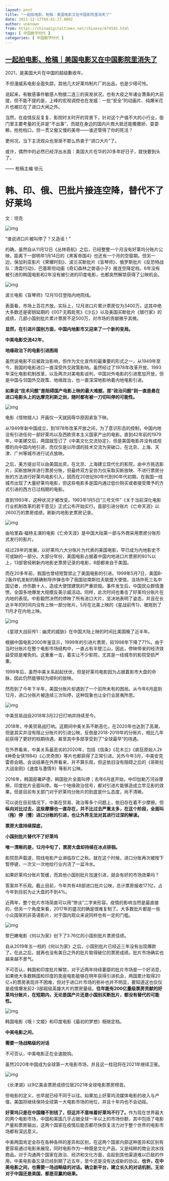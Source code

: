 ```yaml
---
layout: post
title: "一起拍电影、枪稿｜美国电影又在中国影院里消失了"
date: 2021-12-17T04:41:27.000Z
author: unknown
from: https://chinadigitaltimes.net/chinese/674592.html
tags: [ 中国数字时代 ]
categories: [ 中国数字时代 ]
---
```

<!--1639716087000-->
[一起拍电影、枪稿｜美国电影又在中国影院里消失了](https://chinadigitaltimes.net/chinese/674592.html)
------

<div>
<div class="anyu">2021，是美国大片在中国的超级歉收年。</p><p>不但漫威系电影全面失踪，其他几大好莱坞制片厂的出品，也是少得可怜。</p><p>说起来，有敏感事件敏感人物接二连三的突发状况，也有大疫之年诸业萧条的大前提，但不能不提的是，上峰的宏观调控也在发威：一批“安全”的动画片、纯爆米花片也被拦在了进口大闸之外。</p><p>当然，在疫情反反复复、影院时关时开的背景下，针对这个产值不大的小行业，衙门里主要考量的无非是“不出事”，而就在身边的国内片商大抵还能撒撒娇、耍耍赖，抢抢档口，但一贯又傲又慢的美帝——谁还管得了你的死活？</p><p>更何况，当下主流观众也渐渐不那么热衷于“进口大片”了。</p><p>或许，偶然中的必然已经浮出水面：美国大片在华的20多年好日子，就快要到头了。</p><p>—— 枪稿主编 徐元</p></div><h1>韩、印、俄、巴批片接连空降，替代不了好莱坞</h1><p><zz>文：坦克</zz></p><p><img src="https://chinadigitaltimes.net/chinese/files/2021/12/post-674592-61bc149651c04." alt="img" /></p><p>“谁说进口片被叫停了？又造谣！”</p><p>的确，虽然自从11月12日《丛林奇航》之后，已经整整一个月没有好莱坞分账片公映，距离下一部明年1月14日的《黑客帝国4》也还有一个月的空窗期。但另一边，保加利亚影片《荣耀时刻》、波兰买断批片《盲琴师》、俄罗斯批片《反恐特战队：清盘行动》、巴基斯坦动画《奇幻森林之兽语小子》接连空降定档，6年没有被引进的韩国电影和2年没有被引进的印度电影，也都突然解禁获得了公映机会。</p><p><img src="https://chinadigitaltimes.net/chinese/files/2021/12/post-674592-61bc1499f0f47.png" alt="img" /></p><p>波兰电影《盲琴师》12月10日登陆内地院线。</p><p>表面看，市场上百花齐放。实际上，12月进口片累计票房仅为3400万，这其中绝大多数还是密钥延期的《007:无暇赴死》《沙丘》以及美国买断批片《银行家》的成绩，几部小国别批片累计票房不足500万，对市场的贡献微乎其微。</p><p><strong>显然，在引进片国别方面，中国内地影市又迎来了一个新的变局。</strong></p><p><strong>中美电影交流42年，</strong></p><p><strong>地缘政治下的电影引进困局</strong></p><p>虽然说电影不应被政治影响，但作为文化宣传的最重要的形式之一，从1949年至今，我国的电影进口一直深受外交政策影响。虽然经过了1978年改革开放、1993年深化电影机制改革，以及两次对美电影谈判，中国对外电影的引进愈加开放，但是中国与邻国外交政策、地缘政治，也一直深深地影响着内地电影引进。</p><p><strong>如果说“技术问题”是阻碍国产电影上映的最大难题，那“政治问题”则一直是悬在进口电影头上的达摩克利斯之剑，随时都有被一刀切叫停的可能性。</strong></p><p><img src="https://chinadigitaltimes.net/chinese/files/2021/12/post-674592-61bc149bded9a." alt="img" /></p><p>电影《怪物猎人》开画仅一天就因辱华原因紧急下映。</p><p>从1949年新中国成立，到1978年改革开放之间，为了意识形态的控制，中国内地没有引进任何一部好莱坞以及西欧资本主义国家产出的电影。直到42年前的1979年，中美建交后，两国就签订了《中美文化交流协定》，但是美国电影并没有成规模的向中国内地引进，而仅仅是以所谓的技术交流为突破口，在北京、上海、天津、广州等城市进行试点放映。</p><p>之后，美方提出可以由美国出资，在北京、上海建立现代化的影院，由中方挑选影片，买断放映并进行票房分账，但最终双方妥协为仅采取买断放映、不进行票房分账的方法进行好莱坞电影引入，因而在20世纪80年代到90年代初期，在我国一线城市出现了大量好莱坞电影，但这些电影多是国内通过低价购买或者接受赠予的方式引进的西方已过档期的电影。</p><p>直到1993年，这种状况才被改变。1993年1月5日“三号文件”《关于当前深化电影行业机制改革的若干意见》正式公布开始实行。首部引进分账片《亡命天涯》以2600万的票房成绩，刷新内地影史票房记录。</p><p><img src="https://chinadigitaltimes.net/chinese/files/2021/12/post-674592-61bc149e14ca3." alt="img" /></p><p>由哈里森·福特主演的电影《亡命天涯》是中国大陆第一部与外商采用票房分账形式发行的影片。</p><p>经过28年的发展，以好莱坞六大分账片为代表的美国电影，早已成为内地影史不可或缺的一部分。大部分年份，美国电影占据着中国内地进口片票房的80%以上，13部曾经刷新内地影史票房记录的电影，8部都来自于美国。</p><p>而在20多年前，我国也曾经短暂禁止了美国电影的引进。1999年5月7日，美国B-2轰炸机发射的精确制导炸弹击中了我国驻南斯拉夫联盟大使馆，当场炸死三名中国记者，炸伤数十人，造成大使馆建筑的严重损毁。事件发生后，中国民众群情激愤，全国多地爆发大规模反美示威活动。同样，此次时间也重击了好莱坞分账片在内地的表现。中影毅然决然的停映了所有进口大片，坚决地表明了姿态，并且在长达半年的时间内没有上映一部分账片。5月在北美上映的《星战前传1》，被拖到了11月才在内地上映。</p><p><img src="https://chinadigitaltimes.net/chinese/files/2021/12/post-674592-61bc14a0b03a0.png" alt="img" /></p><p>《星球大战前传1：幽灵的威胁》在中国大陆上映的时间比美国晚了近半年。</p><p>根据中国电影2000年鉴显示，1999年的引进片票房，较1998年下降了71%。由于当时分账片在整个电影市场结构中，一直占有半壁江山，因此，停映带来的经济效益受损是难免的。这重重一击，着实让不少影院，尤其是一线城市的影院受损严重。</p><p>1999年后，虽然中美关系起起伏伏，但是好莱坞电影因为占据着影市大盘的命脉，因此仍然能够较为顺利的放映。</p><p>然而到了今年下半年，美国分账片却遇到了一个前所未有的困局。从今年6月底到12月，进口分账片被连续三次叫停，这种现象也让全行业匪夷所思。</p><p><img src="https://chinadigitaltimes.net/chinese/files/2021/12/post-674592-61bc14a29ea4f." alt="img" /></p><p>中美贸易战自2018年3月22日打响并持续至今。</p><p>2018年，中美贸易战打响。这期间中美关系不断恶化，在2020年也达到了高潮，但是其实并没有阻止分账片的引进公映，反倒是2018-2019年的分账片，相比几年前获得了更好的档期待遇，甚至其中多部享受到了“全球最早”的待遇。</p><p>在外界看来，中美关系最恶劣的2020年，包括《信条》《花木兰》《疯狂原始人2》《神奇女侠1984》《心灵奇旅》等片也都获得了正常引进。另外今年3月，中美安克雷奇会晤。会谈结果在外界看来，并不算乐观，但这依旧没有阻碍之后的《哥斯拉大战金刚》《速度与激情9》等影片公映。</p><p>2016年，韩国部署萨德，韩国批片全面叫停；去年6月底开始，中印加勒万河谷摩擦，印度批片全面叫停。每一个地缘政治信号，都对引进片能够造成立竿见影的效果。但是目前有关部门对于好莱坞分账片的到底是什么态度，尚不清晰。</p><p>可以说在目前情况下，中美在贸易、政治等多个问题上，依旧存在着不少摩擦。但<strong>纵向对比过去，这些摩擦也一直存在，并不比过去严重太多，在这个阶段，全面叫（拖）停（慢）进口分账的引进，也让外界无法对其进行过深的解读。</strong></p><p><strong>票房大盘持续探底，</strong></p><p><strong>小国别批片替代不了好莱坞</strong></p><p><strong>唯一清晰的是，12月中旬了，票房大盘却持续在冰点徘徊。</strong></p><p>影院怨声载道，院线电影产业濒临存亡之秋。就在这个时候，进口分账再次被按下暂停键，一次又一次地给行业内浇了一盆冷水。</p><p>如果好莱坞分账片暂缓，而其他小国别批片加速引进，就会有好的市场效果吗？</p><p>答案并不乐观。截止目前，今年共有48部进口批片公映，总计票房报收17.1亿，占今年到目前为止大盘的不到4%。</p><p>近两年，整个批片市场简直可以用“惨淡”二字来形容。疫情的影响当然是最直接的，但另一个角度来看，2017年的盛况的确是很难复制了。大多数批片都是一些小众国家的非英语影片，对于国内观众来说同样也有一定的门槛。</p><p><img src="https://chinadigitaltimes.net/chinese/files/2021/12/post-674592-61bc14a6bc83a.png" alt="img" /></p><p>黎巴嫩电影《何以为家》创下了3.76亿的小国别批片票房佳绩。</p><p>自从2019年五一档的《何以为家》之后，小国别批片已经近三年没有出现爆款了。在此之后，就再也没有美日之外的批片取得破亿的票房成绩。批片市场确实也越来越不景气。</p><p>不可否认，韩国和印度批片解禁，对于近两年持续萎靡的批片市场是一个好消息，如果绝大多数韩国和印度的卖座电影能够在明年获得引进机会，两国累计取得20亿+的票房表现并不困难，但对于进口片市场的弥补也并不明显，要知道这也仅仅是疫情爆发前2-3部超级英雄大片的票房量级。<strong>往年能有200亿量级票房贡献的好莱坞分账片，在短期内，无论是国产片还是小国别买断批片，都没有替代的可能性。</strong></p><p><img src="https://chinadigitaltimes.net/chinese/files/2021/12/post-674592-61bc14ab3f596.png" alt="img" /></p><p>韩国电影《哦！文姬》和印度电影《最初的梦想》相继定档。</p><p><strong>中美电影之间，</strong></p><p><strong>需要一场战略级的对话</strong></p><p>不可否认，中美电影正在全速脱钩。</p><p>虽然2020年中国成为全球第一大电影市场，并且这一桂冠将在2021年继续卫冕。</p><p><img src="https://chinadigitaltimes.net/chinese/files/2021/12/post-674592-61bc14ad6497e." alt="img" /></p><p>《长津湖》以9亿美金票房成绩位居2021年全球电影票房榜首。</p><p>但电影的定义，也早就已经不同于以往。如果加上好莱坞流媒体电影的收入与产值，美国将继续保持全球第一大电影市场的地位，并且十年内也不会动摇。</p><p><strong>好莱坞只是在中国赚不到钱了，但这并不意味着好莱坞不行了。</strong>作为现在世界最大的两个电影市场，中国和美国几乎占据全球一半以上的市场份额，其中包括了电影产量和票房输出，这两个国家在疫情后能否都尽快恢复活力对于整个世界的电影市场都有深远意义。</p><p>中美两国肯定会存在各种各样的差异和区别，在这两个国家内部这种差异和区别有更容易通过电影来展现，同时电影作为一种既是文化产品，又是纯粹的商业流水线商品，对于沟通两个国家在政治、经济和文化方面，会起到其他渠道难以匹敌的作用。中美电影备忘录已经到期了近五年，至今还是没有达成新的协议。<strong>也许，在中美电影之间，也需要一场战略级的对话。确立新平台，建立长久的对话机制，无论对于中国还是美国，都是双赢的结果。</strong></p>
</div>
